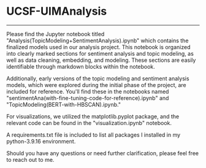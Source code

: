 # UCSF-UIMAnalysis
---

Please find the Jupyter notebook titled "Analysis(TopicModeling+SentimentAnalysis).ipynb" which contains the finalized models used in our analysis project. This notebook is organized into clearly marked sections for sentiment analysis and topic modeling, as well as data cleaning, embedding, and modeling. These sections are easily identifiable through markdown blocks within the notebook.

Additionally, early versions of the topic modeling and sentiment analysis models, which were explored during the initial phase of the project, are included for reference. You'll find these in the notebooks named "sentimentAna(with-fine-tuning-code-for-reference).ipynb" and "TopicModeling(BERT-with-HBSCAN).ipynb."

For visualizations, we utilized the matplotlib.pyplot package, and the relevant code can be found in the "visualization.ipynb" notebook.

A requirements.txt file is included to list all packages I installed in my python-3.9.16 environment.

Should you have any questions or need further clarification, please feel free to reach out to me.
